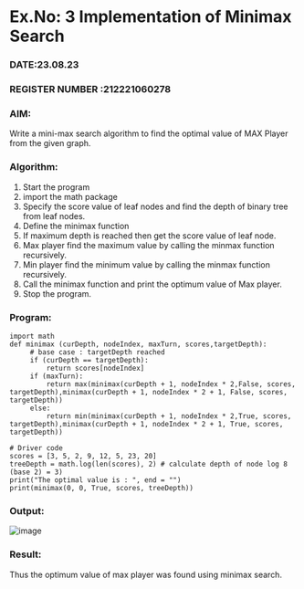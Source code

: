 # Ex.No: 3  Implementation of Minimax Search
### DATE:23.08.23                                                                            
### REGISTER NUMBER :212221060278 
### AIM: 
Write a mini-max search algorithm to find the optimal value of MAX Player from the given graph.
### Algorithm:
1. Start the program
2. import the math package
3. Specify the score value of leaf nodes and find the depth of binary tree from leaf nodes.
4. Define the minimax function
5. If maximum depth is reached then get the score value of leaf node.
6. Max player find the maximum value by calling the minmax function recursively.
7. Min player find the minimum value by calling the minmax function recursively.
8. Call the minimax function  and print the optimum value of Max player.
9. Stop the program. 

### Program:
```
import math 
def minimax (curDepth, nodeIndex, maxTurn, scores,targetDepth): 
     # base case : targetDepth reached 
     if (curDepth == targetDepth): 
         return scores[nodeIndex] 
     if (maxTurn): 
         return max(minimax(curDepth + 1, nodeIndex * 2,False, scores, targetDepth),minimax(curDepth + 1, nodeIndex * 2 + 1, False, scores, targetDepth)) 
     else: 
         return min(minimax(curDepth + 1, nodeIndex * 2,True, scores, targetDepth),minimax(curDepth + 1, nodeIndex * 2 + 1, True, scores, targetDepth)) 
 
# Driver code 
scores = [3, 5, 2, 9, 12, 5, 23, 20] 
treeDepth = math.log(len(scores), 2) # calculate depth of node log 8 (base 2) = 3) 
print("The optimal value is : ", end = "") 
print(minimax(0, 0, True, scores, treeDepth)) 
```

### Output:
![image](https://github.com/tharaga67/AI_Lab_2023-24/assets/150108534/1982a328-42dc-4650-896a-6d7607656da1)



### Result:
Thus the optimum value of max player was found using minimax search.
